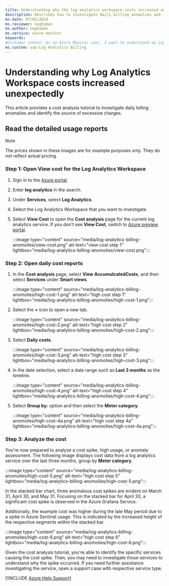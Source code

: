 ```yaml
---
title: Understanding why the log analytics workspace costs increased unexpectedly
description: Describes how to investigate daily billing anomalies and identify the source of excessive charges by using detailed usage reports.
ms.date: 07/01/2024
ms.reviewer: neghuman
ms.author: neghuman
ms.service: azure-monitor
keywords:
#Customer intent: As an Azure Monitor user, I want to understand my Log Analytics workspace's bill including what's included in the cost and how to read the detailed usage reports.
ms.custom: sap:Log Analytics Billing
---
```

# Understanding why Log Analytics Workspace costs increased unexpectedly

This article provides a cost analysis tutorial to investigate daily billing anomalies and identify the source of excessive charges.

## Read the detailed usage reports

> [!NOTE]
> The prices shown in these images are for example purposes only. They do not reflect actual pricing.

### Step 1: Open View cost for the Log Analytics Workspace

1. Sign in to the [Azure portal](https://portal.azure.com). 
1. Enter **log analytics** in the search.
1. Under **Services**, select **Log Analytics**.
1. Select the Log Analytics Workspace that you want to investigate.  
1. Select **View Cost** to open the **Cost analysis** page for the current log analytics service. If you don't see **View Cost**, switch to [Azure preview portal](https://preview.portal.azure.com/). 

    :::image type="content" source="media/log-analytics-billing-anomolies/view-cost.png" alt-text="view cost step 1" lightbox="media/log-analytics-billing-anomolies/view-cost.png":::

### Step 2: Open daily cost reports

1. In the **Cost analysis** page, select **View AccumulcatedCosts**, and then select **Services** under **Smart views**.

    :::image type="content" source="media/log-analytics-billing-anomolies/high-cost-1.png" alt-text="high cost step 1" lightbox="media/log-analytics-billing-anomolies/high-cost-1.png":::

1. Select the **+** icon to open a new tab.  

    :::image type="content" source="media/log-analytics-billing-anomolies/high-cost-2.png" alt-text="high cost step 2" lightbox="media/log-analytics-billing-anomolies/high-cost-2.png":::

1. Select **Daily costs**.  

    :::image type="content" source="media/log-analytics-billing-anomolies/high-cost-3.png" alt-text="high cost step 3" lightbox="media/log-analytics-billing-anomolies/high-cost-3.png":::

1. In the date selection, select a date range such as **Last 3 months** as the timeline.  

    :::image type="content" source="media/log-analytics-billing-anomolies/high-cost-4.png" alt-text="high cost step 4" lightbox="media/log-analytics-billing-anomolies/high-cost-4.png":::

1. Select **Group by:** option and then select the **Meter category**.  

    :::image type="content" source="media/log-analytics-billing-anomolies/high-cost-4a.png" alt-text="high cost step 4a" lightbox="media/log-analytics-billing-anomolies/high-cost-4a.png":::

### Step 3: Analyze the cost

You're now prepared to analyze a cost spike, high usage, or anomaly assessment. The following image displays cost data from a log analytics service over the last three months, group by **Meter category**.

:::image type="content" source="media/log-analytics-billing-anomolies/high-cost-5.png" alt-text="high cost step 5" lightbox="media/log-analytics-billing-anomolies/high-cost-5.png":::

In the stacked bar chart, three anomalous cost spikes are evident on March 31, April 30, and May 31. Focusing on the stacked bar for April 30, a significant cost spike is observed in the Azure Grafana Service.

Additionally, the example cost was higher during the late May period due to a spike in Azure Sentinel usage. This is indicated by the increased height of the respective segments within the stacked bar.

:::image type="content" source="media/log-analytics-billing-anomolies/high-cost-6.png" alt-text="high cost step 6" lightbox="media/log-analytics-billing-anomolies/high-cost-6.png":::

Given the cost analysis tutorial, you're able to identify the specific services causing the cost spike. Then, you may need to investigate those services to understand why the spike occurred. If you need further assistance investigating the service, open a support case with respective  service type.

[!INCLUDE [Azure Help Support](../../../../includes/azure-help-support.md)]
